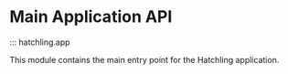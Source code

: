 # Main Application API

::: hatchling.app

This module contains the main entry point for the Hatchling application.
